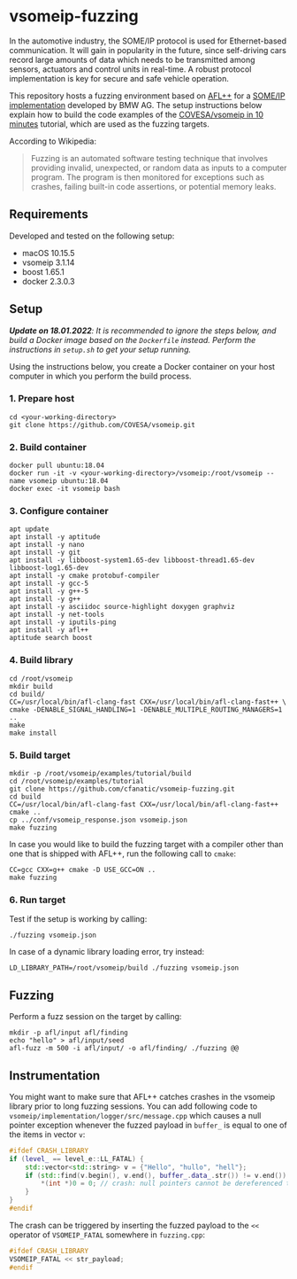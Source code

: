 # vsomeip-fuzzing

In the automotive industry, the SOME/IP protocol is used for Ethernet-based communication. It will gain in popularity in the future, since self-driving cars record large amounts of data which needs to be transmitted among sensors, actuators and control units in real-time. A robust protocol implementation is key for secure and safe vehicle operation.

This repository hosts a fuzzing environment based on [AFL++](https://github.com/AFLplusplus/AFLplusplus) for a [SOME/IP implementation](https://github.com/COVESA/vsomeip) developed by BMW AG. The setup instructions below explain how to build the code examples of the [COVESA/vsomeip in 10 minutes](https://github.com/COVESA/vsomeip/wiki/vsomeip-in-10-minutes#first) tutorial, which are used as the fuzzing targets.

According to Wikipedia:
> Fuzzing is an automated software testing technique that involves providing invalid, unexpected, or random data as inputs to a computer program. The program is then monitored for exceptions such as crashes, failing built-in code assertions, or potential memory leaks.

## Requirements

Developed and tested on the following setup:

- macOS 10.15.5
- vsomeip 3.1.14
- boost 1.65.1
- docker 2.3.0.3

## Setup

***Update on 18.01.2022**: It is recommended to ignore the steps below, and build a Docker image based on the `Dockerfile` instead. Perform the instructions in `setup.sh` to get your setup running.*

Using the instructions below, you create a Docker container on your host computer in which you perform the build process.


### 1. Prepare host

```text
cd <your-working-directory>
git clone https://github.com/COVESA/vsomeip.git
```

### 2. Build container

```text
docker pull ubuntu:18.04
docker run -it -v <your-working-directory>/vsomeip:/root/vsomeip --name vsomeip ubuntu:18.04
docker exec -it vsomeip bash
```

### 3. Configure container

```text
apt update
apt install -y aptitude
apt install -y nano
apt install -y git
apt install -y libboost-system1.65-dev libboost-thread1.65-dev libboost-log1.65-dev
apt install -y cmake protobuf-compiler
apt install -y gcc-5
apt install -y g++-5
apt install -y g++
apt install -y asciidoc source-highlight doxygen graphviz
apt install -y net-tools
apt install -y iputils-ping
apt install -y afl++
aptitude search boost
```

### 4. Build library

```text
cd /root/vsomeip
mkdir build
cd build/
CC=/usr/local/bin/afl-clang-fast CXX=/usr/local/bin/afl-clang-fast++ \
cmake -DENABLE_SIGNAL_HANDLING=1 -DENABLE_MULTIPLE_ROUTING_MANAGERS=1 ..
make
make install
```

### 5. Build target

```text
mkdir -p /root/vsomeip/examples/tutorial/build
cd /root/vsomeip/examples/tutorial
git clone https://github.com/cfanatic/vsomeip-fuzzing.git
cd build
CC=/usr/local/bin/afl-clang-fast CXX=/usr/local/bin/afl-clang-fast++ cmake ..
cp ../conf/vsomeip_response.json vsomeip.json
make fuzzing
```

In case you would like to build the fuzzing target with a compiler other than one that is shipped with AFL++, run the following call to `cmake`:

```text
CC=gcc CXX=g++ cmake -D USE_GCC=ON ..
make fuzzing
```

### 6. Run target

Test if the setup is working by calling:

```text
./fuzzing vsomeip.json
```

In case of a dynamic library loading error, try instead:

```text
LD_LIBRARY_PATH=/root/vsomeip/build ./fuzzing vsomeip.json
```

## Fuzzing

Perform a fuzz session on the target by calling:

```text
mkdir -p afl/input afl/finding
echo "hello" > afl/input/seed
afl-fuzz -m 500 -i afl/input/ -o afl/finding/ ./fuzzing @@
```

## Instrumentation

You might want to make sure that AFL++ catches crashes in the vsomeip library prior to long fuzzing sessions. You can add following code to `vsomeip/implementation/logger/src/message.cpp` which causes a null pointer exception whenever the fuzzed payload in `buffer_` is equal to one of the items in vector `v`:

```cpp
#ifdef CRASH_LIBRARY
if (level_ == level_e::LL_FATAL) {
    std::vector<std::string> v = {"Hello", "hullo", "hell"};
    if (std::find(v.begin(), v.end(), buffer_.data_.str()) != v.end()) {
        *(int *)0 = 0; // crash: null pointers cannot be dereferenced to a value
    }
}
#endif
````

The crash can be triggered by inserting the fuzzed payload to the `<<` operator of `VSOMEIP_FATAL` somewhere in `fuzzing.cpp`:

```cpp
#ifdef CRASH_LIBRARY
VSOMEIP_FATAL << str_payload;
#endif
```
